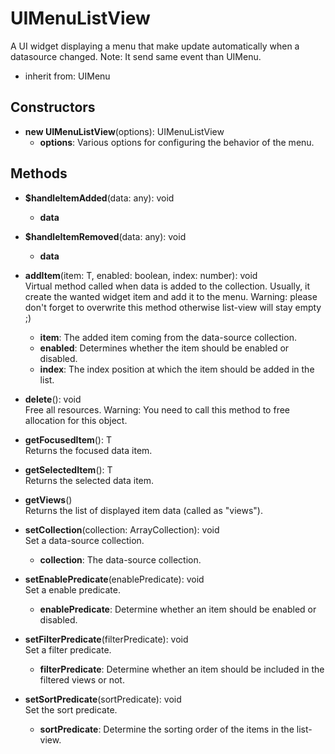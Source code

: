 # UIMenuListView

A UI widget displaying a menu that make update automatically when a datasource changed.
Note: It send same event than UIMenu.
- inherit from: UIMenu
## Constructors
- **new UIMenuListView**(options): UIMenuListView   
   - **options**: Various options for configuring the behavior of the menu.
## Methods
- **$handleItemAdded**(data: any): void   
   - **data**

- **$handleItemRemoved**(data: any): void   
   - **data**

- **addItem**(item: T, enabled: boolean, index: number): void   
Virtual method called when data is added to the collection.
Usually, it create the wanted widget item and add it to the menu.
Warning: please don't forget to overwrite this method otherwise list-view will stay empty ;)
   - **item**: The added item coming from the data-source collection.
   - **enabled**: Determines whether the item should be enabled or disabled.
   - **index**: The index position at which the item should be added in the list.

- **delete**(): void   
Free all resources.
Warning: You need to call this method to free allocation for this object.

- **getFocusedItem**(): T   
Returns the focused data item.

- **getSelectedItem**(): T   
Returns the selected data item.

- **getViews**()   
Returns the list of displayed item data (called as "views").

- **setCollection**(collection: ArrayCollection): void   
Set a data-source collection.
   - **collection**: The data-source collection.

- **setEnablePredicate**(enablePredicate): void   
Set a enable predicate.
   - **enablePredicate**: Determine whether an item should be enabled or disabled.

- **setFilterPredicate**(filterPredicate): void   
Set a filter predicate.
   - **filterPredicate**: Determine whether an item should be included in the filtered views or not.

- **setSortPredicate**(sortPredicate): void   
Set the sort predicate.
   - **sortPredicate**: Determine the sorting order of the items in the list-view.
